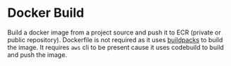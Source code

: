 # Docker Build

Build a docker image from a project source and push it to ECR (private or public repository). 
Dockerfile is not required as it uses [buildpacks](https://buildpacks.io/) to build the image.
It requires `aws` cli to be present cause it uses codebuild to build and push the image.
